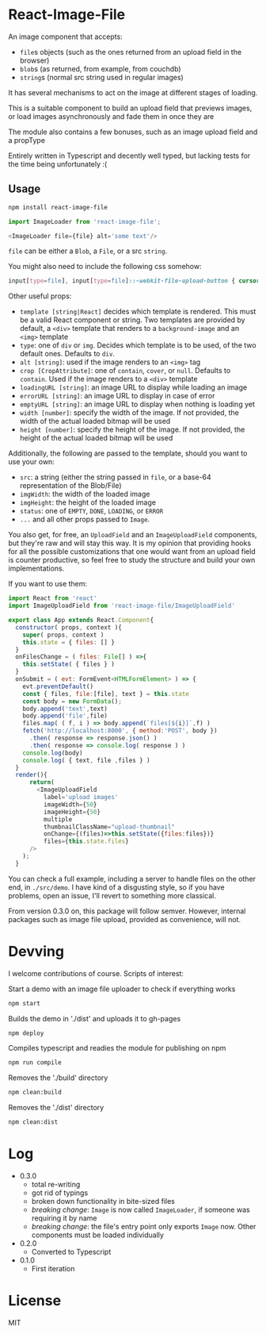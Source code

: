# React-Image-File

An image component that accepts:

- `file`s objects (such as the ones returned from an upload field in the browser)
- `blob`s (as returned, from example, from couchdb)
- `string`s (normal src string used in regular images)

It has several mechanisms to act on the image at different stages of loading.

This is a suitable component to build an upload field that previews images,
or load images asynchronously and fade them in once they are

The module also contains a few bonuses, such as an image upload field and a propType

Entirely written in Typescript and decently well typed, but lacking tests for the time being unfortunately :(

## Usage

```sh
npm install react-image-file
```

```js
import ImageLoader from 'react-image-file';

<ImageLoader file={file} alt='some text'/>

```
`file` can be either a `Blob`, a `File`, or a src `string`.

You might also need to include the following css somehow:

```css
input[type=file], input[type=file]::-webkit-file-upload-button { cursor: pointer }
```

Other useful props:

- `template [string|React]` decides which template is rendered. This must be a valid React component or string. Two templates are provided by default, a `<div>` template that renders to a `background-image` and an `<img>` template 
- `type`: one of `div` or `img`. Decides which template is to be used, of the two default ones. Defaults to `div`.
- `alt [string]`: used if the image renders to an `<img>` tag
- `crop [CropAttribute]`: one of `contain`, `cover`, or `null`. Defaults to `contain`. Used if the image renders to a `<div>` template
- `loadingURL [string]`: an image URL to display while loading an image
- `errorURL [string]`: an image URL to display in case of error
- `emptyURL [string]`: an image URL to display when nothing is loading yet
- `width [number]`: specify the width of the image. If not provided, the width of the actual loaded bitmap will be used
- `height [number]`: specify the height of the image. If not provided, the height of the actual loaded bitmap will be used

Additionally, the following are passed to the template, should you want to use your own:
- `src`: a string (either the string passed in `file`, or a base-64 representation of the Blob/File)
- `imgWidth`: the width of the loaded image
- `imgHeight`: the height of the loaded image
- `status`: one of `EMPTY`, `DONE`, `LOADING`, or `ERROR`
- `...` and all other props passed to `Image`.

You also get, for free, an `UploadField` and an `ImageUploadField` components, but they're raw and will stay this way. It is my opinion that providing hooks for all the possible customizations that one would want from an upload field is counter productive, so feel free to study the structure and build your own implementations.

If you want to use them:

```js
import React from 'react'
import ImageUploadField from 'react-image-file/ImageUploadField'

export class App extends React.Component{ 
  constructor( props, context ){ 
    super( props, context )
    this.state = { files: [] }
  }
  onFilesChange = ( files: File[] ) =>{ 
    this.setState( { files } )
  }
  onSubmit = ( evt: FormEvent<HTMLFormElement> ) => { 
    evt.preventDefault()
    const { files, file:[file], text } = this.state
    const body = new FormData();
    body.append('text',text)
    body.append('file',file)
    files.map( ( f, i ) => body.append(`files[${i}]`,f) )
    fetch('http://localhost:8000', { method:'POST', body })
      .then( response => response.json() )
      .then( response => console.log( response ) )
    console.log(body)
    console.log( { text, file ,files } )
  }
  render(){
      return(
        <ImageUploadField
          label='upload images'
          imageWidth={50} 
          imageHeight={50} 
          multiple 
          thumbnailClassName="upload-thumbnail"
          onChange={(files)=>this.setState({files:files})} 
          files={this.state.files}
      />
    );
  }
```

You can check a full example, including a server to handle files on the other end, in `./src/demo`.
I have kind of a disgusting style, so if you have problems, open an issue, I'll revert to something more classical.

From version 0.3.0 on, this package will follow semver. However, internal packages such as image file upload, provided as convenience, will not. 

# Devving

I welcome contributions of course.
Scripts of interest:

Start a demo with an image file uploader to check if everything works
```sh
npm start
```

Builds the demo in './dist' and uploads it to gh-pages
```sh
npm deploy
```

Compiles typescript and readies the module for publishing on npm
```sh
npm run compile
```

Removes the './build' directory
```sh
npm clean:build
```

Removes the './dist' directory
```sh
npm clean:dist
```
# Log

- 0.3.0
  + total re-writing
  + got rid of typings
  + broken down functionality in bite-sized files
  + *breaking change*: `Image` is now called `ImageLoader`, if someone was requiring it by name
  + *breaking change*: the file's entry point only exports `Image` now. Other components must be loaded individually
- 0.2.0
  + Converted to Typescript
- 0.1.0
  + First iteration
# License

MIT